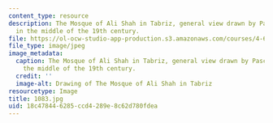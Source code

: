 ```yaml
---
content_type: resource
description: The Mosque of Ali Shah in Tabriz, general view drawn by Pascal Coste
  in the middle of the 19th century.
file: https://ol-ocw-studio-app-production.s3.amazonaws.com/courses/4-614-religious-architecture-and-islamic-cultures-fall-2002/18c478446285ccd4289e8c62d780fdea_1083.jpg
file_type: image/jpeg
image_metadata:
  caption: The Mosque of Ali Shah in Tabriz, general view drawn by Pascal Coste in
    the middle of the 19th century.
  credit: ''
  image-alt: Drawing of The Mosque of Ali Shah in Tabriz
resourcetype: Image
title: 1083.jpg
uid: 18c47844-6285-ccd4-289e-8c62d780fdea
---
```

